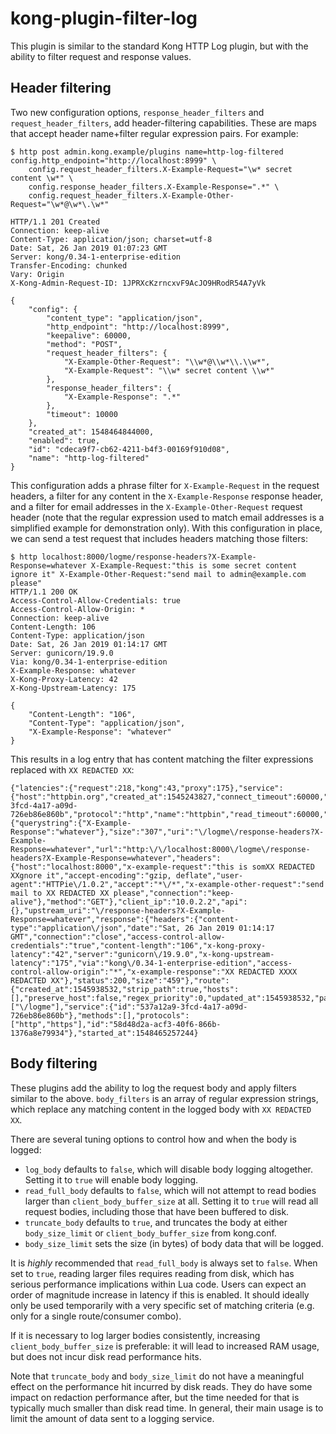 # kong-plugin-filter-log

This plugin is similar to the standard Kong HTTP Log plugin, but with the
ability to filter request and response values.

## Header filtering

Two new configuration options, `response_header_filters` and 
`request_header_filters`, add header-filtering capabilities. These are maps that accept header
name+filter regular expression pairs. For example:

```
$ http post admin.kong.example/plugins name=http-log-filtered config.http_endpoint="http://localhost:8999" \
    config.request_header_filters.X-Example-Request="\w* secret content \w*" \
    config.response_header_filters.X-Example-Response=".*" \
    config.request_header_filters.X-Example-Other-Request="\w*@\w*\.\w*"                 

HTTP/1.1 201 Created
Connection: keep-alive
Content-Type: application/json; charset=utf-8
Date: Sat, 26 Jan 2019 01:07:23 GMT
Server: kong/0.34-1-enterprise-edition
Transfer-Encoding: chunked
Vary: Origin
X-Kong-Admin-Request-ID: 1JPRXcKzrncxvF9AcJO9HRodR54A7yVk

{
    "config": {
        "content_type": "application/json",
        "http_endpoint": "http://localhost:8999",
        "keepalive": 60000,
        "method": "POST",
        "request_header_filters": {
            "X-Example-Other-Request": "\\w*@\\w*\\.\\w*",
            "X-Example-Request": "\\w* secret content \\w*"
        },
        "response_header_filters": {
            "X-Example-Response": ".*"
        },
        "timeout": 10000
    },
    "created_at": 1548464844000,
    "enabled": true,
    "id": "cdeca9f7-cb62-4211-b4f3-00169f910d08",
    "name": "http-log-filtered"
}
```

This configuration adds a phrase filter for `X-Example-Request` in the request
headers, a filter for any content in the `X-Example-Response` response header,
and a filter for email addresses in the `X-Example-Other-Request` request
header (note that the regular expression used to match email addresses is a
simplified example for demonstration only). With this configuration in place,
we can send a test request that includes headers matching those filters:

```
$ http localhost:8000/logme/response-headers?X-Example-Response=whatever X-Example-Request:"this is some secret content ignore it" X-Example-Other-Request:"send mail to admin@example.com please"
HTTP/1.1 200 OK                                                                                                                                                                                                        
Access-Control-Allow-Credentials: true
Access-Control-Allow-Origin: *
Connection: keep-alive
Content-Length: 106
Content-Type: application/json
Date: Sat, 26 Jan 2019 01:14:17 GMT
Server: gunicorn/19.9.0
Via: kong/0.34-1-enterprise-edition
X-Example-Response: whatever
X-Kong-Proxy-Latency: 42
X-Kong-Upstream-Latency: 175

{
    "Content-Length": "106",
    "Content-Type": "application/json",
    "X-Example-Response": "whatever"
}
```

This results in a log entry that has content matching the filter expressions
replaced with `XX REDACTED XX`:

```
{"latencies":{"request":218,"kong":43,"proxy":175},"service":{"host":"httpbin.org","created_at":1545243827,"connect_timeout":60000,"id":"537a12a9-3fcd-4a17-a09d-726eb86e860b","protocol":"http","name":"httpbin","read_timeout":60000,"port":80,"path":"\/","updated_at":1545243827,"retries":5,"write_timeout":60000},"request":{"querystring":{"X-Example-Response":"whatever"},"size":"307","uri":"\/logme\/response-headers?X-Example-Response=whatever","url":"http:\/\/localhost:8000\/logme\/response-headers?X-Example-Response=whatever","headers":{"host":"localhost:8000","x-example-request":"this is somXX REDACTED XXgnore it","accept-encoding":"gzip, deflate","user-agent":"HTTPie\/1.0.2","accept":"*\/*","x-example-other-request":"send mail to XX REDACTED XX please","connection":"keep-alive"},"method":"GET"},"client_ip":"10.0.2.2","api":{},"upstream_uri":"\/response-headers?X-Example-Response=whatever","response":{"headers":{"content-type":"application\/json","date":"Sat, 26 Jan 2019 01:14:17 GMT","connection":"close","access-control-allow-credentials":"true","content-length":"106","x-kong-proxy-latency":"42","server":"gunicorn\/19.9.0","x-kong-upstream-latency":"175","via":"kong\/0.34-1-enterprise-edition","access-control-allow-origin":"*","x-example-response":"XX REDACTED XXXX REDACTED XX"},"status":200,"size":"459"},"route":{"created_at":1545938532,"strip_path":true,"hosts":[],"preserve_host":false,"regex_priority":0,"updated_at":1545938532,"paths":["\/logme"],"service":{"id":"537a12a9-3fcd-4a17-a09d-726eb86e860b"},"methods":[],"protocols":["http","https"],"id":"58d48d2a-acf3-40f6-866b-1376a8e79934"},"started_at":1548465257244}
```

## Body filtering

These plugins add the ability to log the request body and apply filters similar to the above. `body_filters` is an array of regular expression strings, which replace any matching content in the logged body with `XX REDACTED XX`.

There are several tuning options to control how and when the body is logged:

* `log_body` defaults to `false`, which will disable body logging altogether. Setting it to `true` will enable body logging.
* `read_full_body` defaults to `false`, which will not attempt to read bodies larger than `client_body_buffer_size` at all. Setting it to `true` will read all request bodies, including those that have been buffered to disk.
* `truncate_body` defaults to `true`, and truncates the body at either `body_size_limit` or `client_body_buffer_size` from kong.conf.
* `body_size_limit` sets the size (in bytes) of body data that will be logged.

It is *highly* recommended that `read_full_body` is always set to `false`. When set to `true`, reading larger files requires reading from disk, which has serious performance implications within Lua code. Users can expect an order of magnitude increase in latency if this is enabled. It should ideally only be used temporarily with a very specific set of matching criteria (e.g. only for a single route/consumer combo).

If it is necessary to log larger bodies consistently, increasing `client_body_buffer_size` is preferable: it will lead to increased RAM usage, but does not incur disk read performance hits.

Note that `truncate_body` and `body_size_limit` do not have a meaningful effect on the performance hit incurred by disk reads. They do have some impact on redaction performance after, but the time needed for that is typically much smaller than disk read time. In general, their main usage is to limit the amount of data sent to a logging service.

